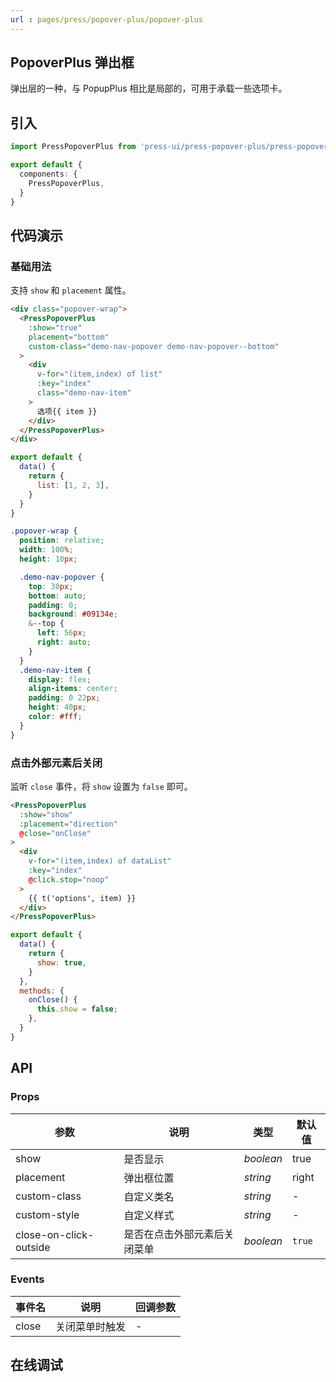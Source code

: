 ```yaml
---
url : pages/press/popover-plus/popover-plus
---
```


## PopoverPlus 弹出框

弹出层的一种，与 PopupPlus 相比是局部的，可用于承载一些选项卡。

## 引入

```ts
import PressPopoverPlus from 'press-ui/press-popover-plus/press-popover-plus.vue';

export default {
  components: {
    PressPopoverPlus,
  }
}
```

## 代码演示

### 基础用法

支持 `show` 和 `placement` 属性。

```html
<div class="popover-wrap">
  <PressPopoverPlus
    :show="true"
    placement="bottom"
    custom-class="demo-nav-popover demo-nav-popover--bottom"
  >
    <div
      v-for="(item,index) of list"
      :key="index"
      class="demo-nav-item"
    >
      选项{{ item }}
    </div>
  </PressPopoverPlus>
</div>
```

```js
export default {
  data() {
    return {
      list: [1, 2, 3],
    }
  }
}
```

```scss
.popover-wrap {
  position: relative;
  width: 100%;
  height: 10px;

  .demo-nav-popover {
    top: 30px;
    bottom: auto;
    padding: 0;
    background: #09134e;
    &--top {
      left: 56px;
      right: auto;
    }
  }
  .demo-nav-item {
    display: flex;
    align-items: center;
    padding: 0 22px;
    height: 40px;
    color: #fff;
  }
}
```

### 点击外部元素后关闭

监听 `close` 事件，将 `show` 设置为 `false` 即可。

```html
<PressPopoverPlus
  :show="show"
  :placement="direction"
  @close="onClose"
>
  <div
    v-for="(item,index) of dataList"
    :key="index"
    @click.stop="noop"
  >
    {{ t('options', item) }}
  </div>
</PressPopoverPlus>
```

```js
export default {
  data() {
    return {
      show: true,
    }
  },
  methods: {
    onClose() {
      this.show = false;
    },
  }
}
```

## API

### Props

| 参数                   | 说明                         | 类型      | 默认值 |
| ---------------------- | ---------------------------- | --------- | ------ |
| show                   | 是否显示                     | _boolean_ | true   |
| placement              | 弹出框位置                   | _string_  | right  |
| custom-class           | 自定义类名                   | _string_  | -      |
| custom-style           | 自定义样式                   | _string_  | -      |
| close-on-click-outside | 是否在点击外部元素后关闭菜单 | _boolean_ | `true` |

### Events

| 事件名 | 说明           | 回调参数 |
| ------ | -------------- | -------- |
| close  | 关闭菜单时触发 | -        |


## 在线调试

<debug-online />
